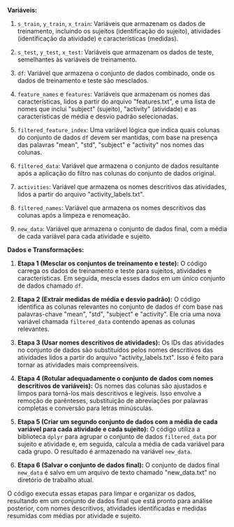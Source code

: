 **Variáveis:**

1. `s_train`, `y_train`, `x_train`: Variáveis que armazenam os dados de treinamento, incluindo os sujeitos (identificação do sujeito), atividades (identificação da atividade) e características (medidas).

2. `s_test`, `y_test`, `x_test`: Variáveis que armazenam os dados de teste, semelhantes às variáveis de treinamento.

3. `df`: Variável que armazena o conjunto de dados combinado, onde os dados de treinamento e teste são mesclados.

4. `feature_names` e `features`: Variáveis que armazenam os nomes das características, lidos a partir do arquivo "features.txt", e uma lista de nomes que inclui "subject" (sujeito), "activity" (atividade) e as características de média e desvio padrão selecionadas.

5. `filtered_feature_index`: Uma variável lógica que indica quais colunas do conjunto de dados `df` devem ser mantidas, com base na presença das palavras "mean", "std", "subject" e "activity" nos nomes das colunas.

6. `filtered_data`: Variável que armazena o conjunto de dados resultante após a aplicação do filtro nas colunas do conjunto de dados original.

7. `activities`: Variável que armazena os nomes descritivos das atividades, lidos a partir do arquivo "activity_labels.txt".

8. `filtered_names`: Variável que armazena os nomes descritivos das colunas após a limpeza e renomeação.

9. `new_data`: Variável que armazena o conjunto de dados final, com a média de cada variável para cada atividade e sujeito.

**Dados e Transformações:**

1. **Etapa 1 (Mesclar os conjuntos de treinamento e teste):** O código carrega os dados de treinamento e teste para sujeitos, atividades e características. Em seguida, mescla esses dados em um único conjunto de dados chamado `df`.

2. **Etapa 2 (Extrair medidas de média e desvio padrão):** O código identifica as colunas relevantes no conjunto de dados `df` com base nas palavras-chave "mean", "std", "subject" e "activity". Ele cria uma nova variável chamada `filtered_data` contendo apenas as colunas relevantes.

3. **Etapa 3 (Usar nomes descritivos de atividades):** Os IDs das atividades no conjunto de dados são substituídos pelos nomes descritivos das atividades lidos a partir do arquivo "activity_labels.txt". Isso é feito para tornar as atividades mais compreensíveis.

4. **Etapa 4 (Rotular adequadamente o conjunto de dados com nomes descritivos de variáveis):** Os nomes das colunas são ajustados e limpos para torná-los mais descritivos e legíveis. Isso envolve a remoção de parênteses, substituição de abreviações por palavras completas e conversão para letras minúsculas.

5. **Etapa 5 (Criar um segundo conjunto de dados com a média de cada variável para cada atividade e cada sujeito):** O código utiliza a biblioteca `dplyr` para agrupar o conjunto de dados `filtered_data` por sujeito e atividade e, em seguida, calcula a média de cada variável para cada grupo. O resultado é armazenado na variável `new_data`.

6. **Etapa 6 (Salvar o conjunto de dados final):** O conjunto de dados final `new_data` é salvo em um arquivo de texto chamado "new_data.txt" no diretório de trabalho atual.

O código executa essas etapas para limpar e organizar os dados, resultando em um conjunto de dados final que está pronto para análise posterior, com nomes descritivos, atividades identificadas e medidas resumidas com médias por atividade e sujeito.
